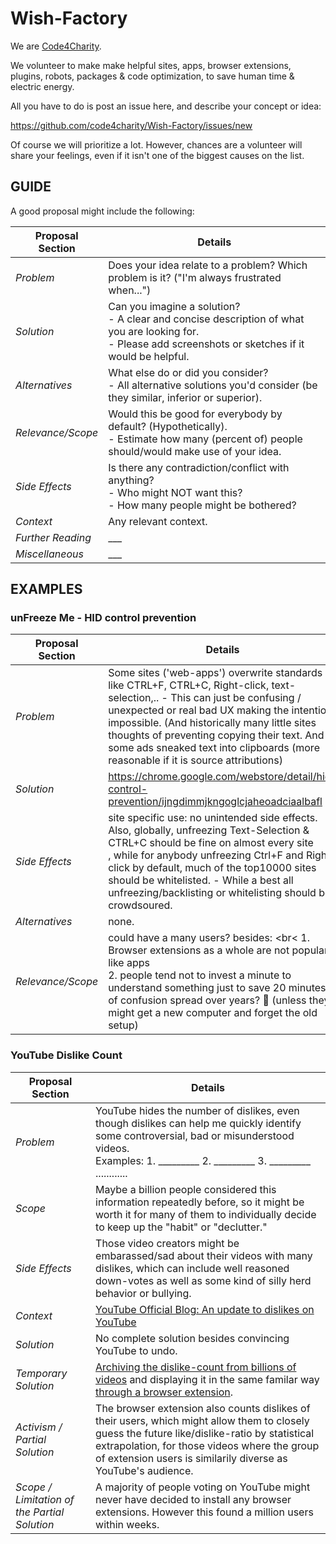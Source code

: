 # Wish-Factory

We are [Code4Charity].

[Code4Charity]: https://github.com/code4charity

We volunteer to make make helpful sites, apps, browser extensions, plugins, robots, packages & code optimization, to save human time & electric energy.

All you have to do is post an issue here, and describe your concept or idea:

https://github.com/code4charity/Wish-Factory/issues/new

Of course we will prioritize a lot. However, chances are a volunteer will share your feelings, even if it isn't one of the biggest causes on the list.

## GUIDE

A good proposal might include the following:

Proposal Section | Details
------------ | ----------
*Problem* | Does your idea relate to a problem? Which problem is it? ("I'm always frustrated when...")
*Solution* | Can you imagine a solution?<br>- A clear and concise description of what you are looking for.<br>- Please add screenshots or sketches if it would be helpful.
*Alternatives* | What else do or did you consider? <br> - All alternative solutions you'd consider (be they similar, inferior or superior).
*Relevance/Scope* | Would this be good for everybody by default? (Hypothetically).<br>- Estimate how many (percent of) people should/would make use of your idea.
*Side Effects* | Is there any contradiction/conflict with anything?<br>- Who might NOT want this?<br>- How many people might be bothered?
*Context* | Any relevant context.
*Further Reading* | ___
*Miscellaneous* | ___


## EXAMPLES
### unFreeze Me - HID control prevention
Proposal Section | Details
------------ | ----------
*Problem* | Some sites ('web-apps') overwrite standards like CTRL+F, CTRL+C, Right-click, text-selection,.. - This can just be confusing / unexpected or real bad UX making the intention impossible. (And historically many little sites thoughts of preventing copying their text. And some ads sneaked text into clipboards (more reasonable if it is source attributions)
*Solution* |  https://chrome.google.com/webstore/detail/hid-control-prevention/ijngdimmjkngoglcjaheoadciaalbafl 
*Side Effects* | site specific use: no unintended side effects.  <br> Also, globally, unfreezing Text-Selection & CTRL+C should be fine on almost every site <br>, while for anybody unfreezing Ctrl+F and Right-click by default, much of the top10000 sites should be whitelisted.  - While a best all  unfreezing/backlisting or whitelisting should be crowdsoured.
*Alternatives* | none. 
*Relevance/Scope* | could have a many users?  besides: <br<  1. Browser extensions as a whole are not popular like apps <br> 2. people tend not to invest a minute to understand something just to save 20 minutes of confusion spread over years? 🤔 (unless they might get a new computer and forget the old setup)   

### YouTube Dislike Count

Proposal Section | Details
------------ | -------------
*Problem* | YouTube hides the number of dislikes, even though dislikes can help me quickly identify some controversial, bad or misunderstood videos.<br> Examples: 1. _________  2. _________ 3. _________   ............
*Scope*  | Maybe a billion people considered this information repeatedly before, so it might be worth it for many of them to individually decide to keep up the "habit" or "declutter."
*Side Effects* | Those video creators might be embarassed/sad about their videos with many dislikes, which can include well reasoned down-votes as well as some kind of silly herd behavior or bullying.
*Context* | [YouTube Official Blog: An update to dislikes on YouTube](https://blog.youtube/news-and-events/update-to-youtube/)
*Solution* | No complete solution besides convincing YouTube to undo.  
*Temporary Solution* | [Archiving the dislike-count from billions of videos](http://wiki.archiveteam.org/index.php/YouTube#Removal_of_public_video_dislikes_.28December_2021.29) and displaying it in the same familar way [through a browser extension](https://addons.mozilla.org/en-US/firefox/addon/return-youtube-dislikes/).
*Activism / <br>Partial Solution* | The browser extension also counts dislikes of their users, which might allow them to closely guess the future like/dislike-ratio by statistical extrapolation, for those videos where the group of extension users is similarily diverse as YouTube's audience.
*Scope / Limitation of the Partial Solution* | A majority of people voting on YouTube might never have decided to install any browser extensions. However this found a million users within weeks.
